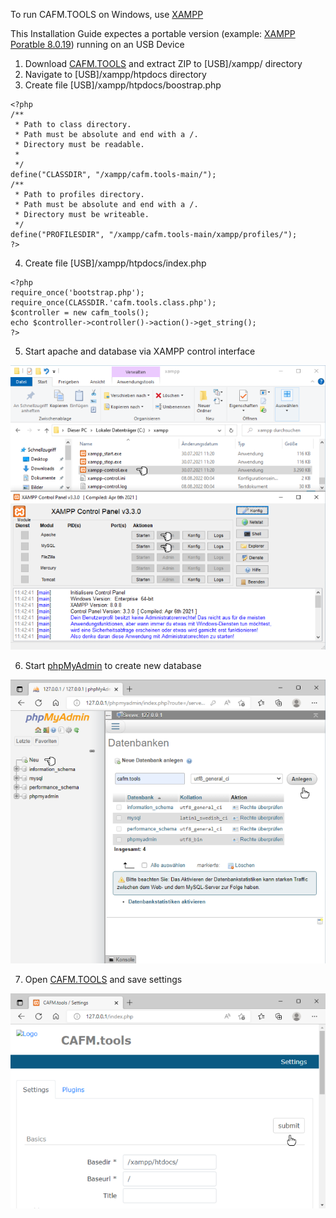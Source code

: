 To run CAFM.TOOLS on Windows, use [XAMPP](https://www.apachefriends.org/de/index.html)  
  
  
This Installation Guide expectes a portable version (example: [XAMPP Poratble 8.0.19](https://sourceforge.net/projects/xampp/files/XAMPP%20Windows/8.0.19/xampp-portable-windows-x64-8.0.19-0-VS16.zip/download)) running on an USB Device  
  
1. Download [CAFM.TOOLS](https://github.com/cafmone/cafm.tools/archive/refs/heads/main.zip) and extract ZIP to \[USB]/xampp/ directory  
2. Navigate to \[USB]/xampp/htpdocs directory  
3. Create file \[USB]/xampp/htpdocs/boostrap.php  
```
<?php
/** 
 * Path to class directory.
 * Path must be absolute and end with a /.
 * Directory must be readable.
 * 
 */
define("CLASSDIR", "/xampp/cafm.tools-main/");
/** 
 * Path to profiles directory.
 * Path must be absolute and end with a /.
 * Directory must be writeable.
 */
define("PROFILESDIR", "/xampp/cafm.tools-main/xampp/profiles/");
?>
```
4. Create file \[USB]/xampp/htpdocs/index.php  
```
<?php
require_once('bootstrap.php');
require_once(CLASSDIR.'cafm.tools.class.php');
$controller = new cafm_tools();
echo $controller->controller()->action()->get_string();
?>
```
5. Start apache and database via XAMPP control interface  
  
![XAMPP Control Panel](https://raw.githubusercontent.com/cafmone/cafm.tools/main/xampp/howto/1.xampp.control.png)
  
6. Start [phpMyAdmin](http://127.0.0.1/phpmyadmin) to create new database  
  
![phpMyAdmin](https://raw.githubusercontent.com/cafmone/cafm.tools/main/xampp/howto/2.phpmyadmin.png)
  
7. Open [CAFM.TOOLS](http://127.0.0.1/index.php) and save settings  
  
![CAFM.TOOLS Settings](https://raw.githubusercontent.com/cafmone/cafm.tools/main/xampp/howto/3.cafm.tools.settings.png)

